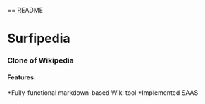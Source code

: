 == README

# Surfipedia

### Clone of Wikipedia

#### Features:

*Fully-functional markdown-based Wiki tool
*Implemented SAAS


